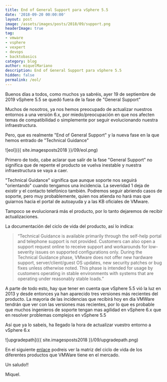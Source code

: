 ```yaml
---
title: End of General Support para vSphere 5.5
date: '2018-09-20 00:00:00'
layout: post
image: /assets/images/posts/2018/09/support.png
headerImage: true
tag:
- vmware
- vsphere
- vexpert
- devops
- backtobasics
category: blog
author: miquelMariano
description: End of General Support para vSphere 5.5
hidden: false
permalink: /eol/
---
```


Buenos días a todos, como muchos ya sabréis, ayer 19 de septiembre de 2019 vSphere 5.5 se quedó fuera de la fase de "General Support"

Muchos de nosotros, ya nos hemos preocupado de actualizar nuestros entornos a una versión 6.x, por miedo/preocupación en que nos afecten temas de compatibilidad o simplemente por seguir evolucionando nuestra infraestructura.

Pero, que es realmente "End of General Support" y la nueva fase en la que hemos entrado de "Technical Guidance"

![eol]({{ site.imagesposts2018 }}/09/eol.png)

Primero de todo, cabe aclarar que salir de la fase "General Support" no significa que de repente el producto se vuelva inestable y nuestra infraestructura se vaya a caer.

"Technical Guidance" significa que aunque soporte nos seguirá "orientando" cuando tengamos una incidencia. La severidad 1 deja de existir y el contacto telefónico también. Podremos seguir abriendo casos de soporte, pero muy probablemente, quien nos atienda no hará mas que guiarnos hacia el portal de autoayuda y a las KB oficiales de VMware.

Tampoco se evolucionará más el producto, por lo tanto dejaremos de recibir actualizaciones.

La documentación del ciclo de vida del producto, así lo indica:

>“Technical Guidance is available primarily through the self-help portal and telephone support is 
>not provided. Customers can also open a support request online to receive support and workarounds 
>for low-severity issues on supported configurations only. During the Technical Guidance phase, 
>VMware does not offer new hardware support, server/client/guest OS updates, new security patches 
>or bug fixes unless otherwise noted. This phase is intended for usage by customers operating in 
>stable environments with systems that are operating under reasonably stable loads.”

A parte de todo esto, hay que tener en cuenta que vSphere 5.5 vió la luz en 2013 y desde entonces ya han aparecido tres versiones más recientes del producto. La mayoria de las incidencias que recibirá hoy en dia VMWare tendrán que ver con las versiones mas recientes, por lo que es probable que  muchos ingenieros de soporte tengan mas agilidad en vSphere 6.x que en resolver problemas complejos en vSphere 5.5

Así que ya lo sabeis, ha llegado la hora de actualizar vuestro entorno a vSphere 6.x

![upgradepath]({{ site.imagesposts2018 }}/09/upgradepath.png)

En el siguiente [enlace](https://www.vmware.com/content/dam/digitalmarketing/vmware/en/pdf/support/product-lifecycle-matrix.pdf) podreis ver la matriz del ciclo de vida de los diferentes productos que VMWare tiene en el mercado.

Un saludo!!

Miquel.




